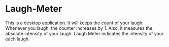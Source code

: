 Laugh-Meter
===========

This is a desktop application.
It will keeps the count of your laugh. Whenever you laugh, the counter increases by 1.
Also, it measures the absolute intensity of your laugh. Laugh Meter indicates the intensity of your each laugh.
